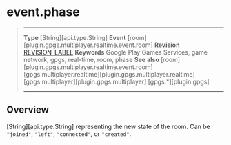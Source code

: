 # event.phase

> --------------------- ------------------------------------------------------------------------------------------
> __Type__              [String][api.type.String]
> __Event__             [room][plugin.gpgs.multiplayer.realtime.event.room]
> __Revision__          [REVISION_LABEL](REVISION_URL)
> __Keywords__          Google Play Games Services, game network, gpgs, real-time, room, phase
> __See also__          [room][plugin.gpgs.multiplayer.realtime.event.room]
>						[gpgs.multiplayer.realtime][plugin.gpgs.multiplayer.realtime]
>						[gpgs.multiplayer][plugin.gpgs.multiplayer]
>                       [gpgs.*][plugin.gpgs]
> --------------------- ------------------------------------------------------------------------------------------

## Overview

[String][api.type.String] representing the new state of the room. Can be `"joined"`, `"left"`, `"connected"`, or `"created"`.